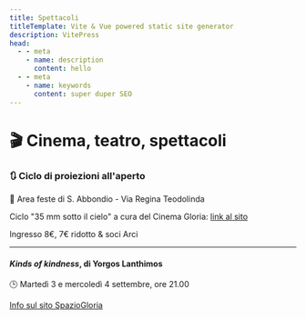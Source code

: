```yaml
---
title: Spettacoli
titleTemplate: Vite & Vue powered static site generator
description: VitePress
head:
  - - meta
    - name: description
      content: hello
  - - meta
    - name: keywords
      content: super duper SEO
---
```


# 🎬 Cinema, teatro, spettacoli
### 🔃 **Ciclo di proiezioni all'aperto**

📍 Area feste di S. Abbondio - Via Regina Teodolinda

Ciclo "35 mm sotto il cielo" a cura del Cinema Gloria: [link al sito](https://www.spaziogloria.com/)

Ingresso 8€, 7€ ridotto & soci Arci 

***
#### *Kinds of kindness*, di Yorgos Lanthimos

🕒 Martedì 3 e mercoledì 4 settembre, ore 21.00

[Info sul sito SpazioGloria](https://www.spaziogloria.com/events/35mm-kinds-of-kindness-di-yorgos-lanthimos-2024-09-03-21-00)